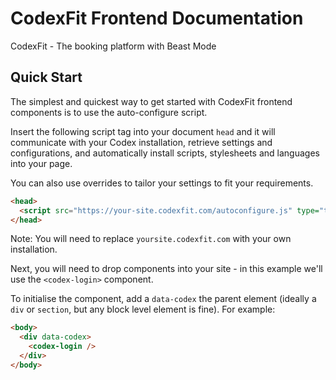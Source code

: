 # CodexFit Frontend Documentation

CodexFit - The booking platform with Beast Mode

## Quick Start

The simplest and quickest way to get started with CodexFit frontend components is to use the auto-configure script.

Insert the following script tag into your document `head` and it will communicate with your Codex installation, retrieve settings and configurations, and automatically install scripts, stylesheets and languages into your page.  

You can also use overrides to tailor your settings to fit your requirements.

```html
<head>
  <script src="https://your-site.codexfit.com/autoconfigure.js" type="text/javascript"></script>
</head>
```

Note: You will need to replace `yoursite.codexfit.com` with your own installation.

Next, you will need to drop components into your site - in this example we'll use the `<codex-login>` component.

To initialise the component, add a `data-codex` the parent element (ideally a `div` or `section`, but any block level element is fine).  For example:

```html
<body>
  <div data-codex>
    <codex-login />
  </div>
</body>
```

